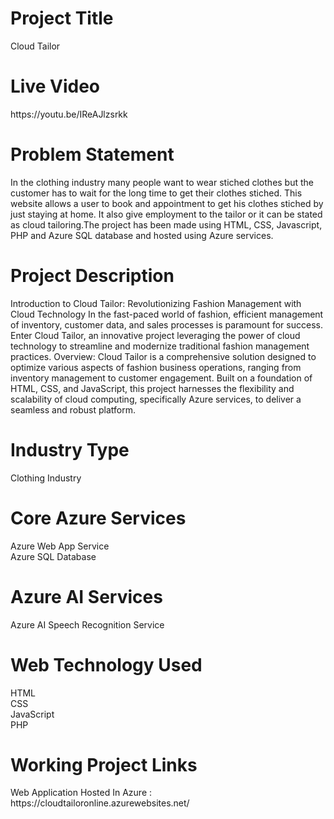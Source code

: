 <h1>Project Title</h1>
Cloud Tailor

<h1>Live Video</h1>
https://youtu.be/IReAJlzsrkk

<h1>Problem Statement</h1>
In the clothing industry many people want to wear stiched clothes but the customer has to wait for the long time to get their clothes stiched. This website allows a user to book and appointment to get his clothes stiched by just staying at home. It also give employment to the tailor or it can be stated as cloud tailoring.The project has been made using HTML, CSS, Javascript, PHP and Azure SQL database and hosted using Azure services.

<h1>Project Description</h1>
Introduction to Cloud Tailor: Revolutionizing Fashion Management with Cloud Technology
In the fast-paced world of fashion, efficient management of inventory, customer data, and sales
processes is paramount for success. Enter Cloud Tailor, an innovative project leveraging the
power of cloud technology to streamline and modernize traditional fashion management
practices.
Overview: Cloud Tailor is a comprehensive solution designed to optimize various aspects of fashion
business operations, ranging from inventory management to customer engagement. Built on a
foundation of HTML, CSS, and JavaScript, this project harnesses the flexibility and scalability of
cloud computing, specifically Azure services, to deliver a seamless and robust platform.

<h1>Industry Type</h1>
Clothing Industry

<h1>Core Azure Services</h1>
Azure Web App Service<br>
Azure SQL Database

<h1>Azure AI Services</h1>
Azure AI Speech Recognition Service

<h1>Web Technology Used</h1>
HTML<br>
CSS<br>
JavaScript<br>
PHP

<h1>Working Project Links</h1>
Web Application Hosted In Azure : https://cloudtailoronline.azurewebsites.net/
